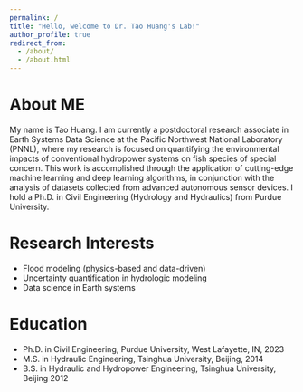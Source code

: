 ```yaml
---
permalink: /
title: "Hello, welcome to Dr. Tao Huang's Lab!"
author_profile: true
redirect_from: 
  - /about/
  - /about.html
---
```


About ME
======
My name is Tao Huang. I am currently a postdoctoral research associate in Earth Systems Data Science at the Pacific Northwest National Laboratory (PNNL), where my research is focused on quantifying the environmental impacts of conventional hydropower systems on fish species of special concern. This work is accomplished through the application of cutting-edge machine learning and deep learning algorithms, in conjunction with the analysis of datasets collected from advanced autonomous sensor devices. I hold a Ph.D. in Civil Engineering (Hydrology and Hydraulics) from Purdue University.

Research Interests
======
* Flood modeling (physics-based and data-driven)
* Uncertainty quantification in hydrologic modeling
* Data science in Earth systems

Education
======
* Ph.D. in Civil Engineering, Purdue University, West Lafayette, IN, 2023
* M.S. in Hydraulic Engineering, Tsinghua University, Beijing, 2014
* B.S. in Hydraulic and Hydropower Engineering, Tsinghua University, Beijing 2012
<br />
<br />
<br />
<br />
<br />
<br />
<br />
<br />
<br />
<br />
<br />
<br />
<br />
<br />
<br />
